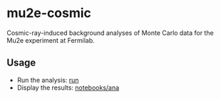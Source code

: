 # mu2e-cosmic

Cosmic-ray-induced background analyses of Monte Carlo data for the Mu2e experiment at Fermilab.

## Usage

- Run the analysis: [run](run/README.md)
- Display the results: [notebooks/ana](notebooks/ana/README.md)


<!-- >Note: Recently did some major restructuring, improved documentation is on the way.

This repository contains code intended for **analyses of sensitivity to cosmic-ray-induced backgrounds at the Mu2e experiment and the performance of the Cosmic Ray Veto (CRV) system** using both on-spill and off-spill datasets. The analysis framework allows users to explore the cut strategies for signal-like track selection and cosmic ray induced background rejection. 

The tools in this repository were originally developed by **Sam Grant** and extended by **Victor Dorojan** as part of ongoing efforts to study sensitivity to cosmic-ray-induced backgrounds and optimise CRV efficiency measurements. The analysis aims to support detector studies by providing **reproducible workflows for cosmic background characterisation**. -->


<!-- 
```
├── config
│   ├── ana
│   │   ├── alpha_CRY_offspill-LH_as.yaml
│   │   ├── alpha_CRY_onspill-LH_au.yaml
│   │   ├── alpha_CRY_onspill-LH_aw.yaml
│   │   ├── alpha_CRY_signal-LH_aq.yaml
│   │   └── test.yaml
│   └── common
│       └── cuts.yaml
├── docs
├── examples
│   ├── example_io.ipynb
│   ├── example_parquet.py
│   ├── input
│   │   └── ana_alpha_CRY_offspill-LH_as
│   │       ├── alpha_CRY_offspill-LH_as.log
│   │       ├── alpha_CRY_offspill-LH_as.yaml
│   │       ├── events.parquet
│   │       ├── hists.h5
│   │       ├── info.txt
│   │       ├── results.pkl
│   │       └── stats.csv
│   └── output
│       └── example_io
│           └── events.parquet
├── notebooks
│   ├── ana
│   │   ├── ana_template.ipynb
│   │   ├── ana_test.ipynb
│   │   └── attic
│   │       ├── offspill
│   │       │   ├── ana_as_alpha.ipynb
│   │       │   ├── ana_as_beta.ipynb
│   │       │   ├── ana_as_victor_report.ipynb
│   │       │   ├── ana-Copy1.ipynb
│   │       │   ├── ana_cut_scan.ipynb
│   │       │   ├── ana_single.ipynb
│   │       │   ├── attic
│   │       │   │   ├── ana_0.ipynb
│   │       │   │   ├── ana_1.ipynb
│   │       │   │   ├── ana.BK.06-11-25.ipynb
│   │       │   │   ├── ana.BK.ipynb
│   │       │   │   ├── ana-Copy1.ipynb
│   │       │   │   ├── ana_cut_eff.ipynb
│   │       │   │   ├── ana_cut_scan_OLD.ipynb
│   │       │   │   ├── ana_inactive_cuts.ipynb
│   │       │   │   ├── comp.ipynb
│   │       │   │   ├── debug.ipynb
│   │       │   │   ├── electron_cut_2.ipynb
│   │       │   │   ├── electron_cut.ipynb
│   │       │   │   ├── inspect_event.ipynb
│   │       │   │   ├── pileup_cut.ipynb
│   │       │   │   ├── reflected_cut.ipynb
│   │       │   │   ├── trkqual_cut-Copy1.ipynb
│   │       │   │   ├── trkqual_cut.ipynb
│   │       │   │   └── veto_cut.ipynb
│   │       │   ├── bar_chart.png
│   │       │   ├── count_coin.ipynb
│   │       │   ├── cuts
│   │       │   ├── image.png
│   │       │   ├── plotting.ipynb
│   │       │   ├── process_as.py
│   │       │   ├── README.md
│   │       │   ├── run_cut_scan.py
│   │       │   ├── scripts
│   │       │   └── test_read_pickle.ipynb
│   │       ├── onspill
│   │       │   ├── ana_06-30-25.ipynb
│   │       │   ├── ana_au.ipynb
│   │       │   └── ana_aw.ipynb
│   │       └── signal
│   │           ├── ana_06-30-25.ipynb
│   │           ├── ana_aq.ipynb
│   │           ├── ana_au_TODO.ipynb
│   │           ├── ana_aw_TODO.ipynb
│   │           ├── ana_cut_scan.ipynb
│   │           └── run_cut_scan.py
│   ├── comp
│   │   ├── count_tracks.ipynb
│   │   ├── tandip.ipynb
│   │   ├── test_lhrmax_indexing.ipynb
│   │   ├── track_cuts_1.ipynb
│   │   ├── track_cuts_2.ipynb
│   │   └── trkqual_and_t0.ipynb
│   └── models
│       ├── 1e-4efficiencyplot.ipynb
│       ├── ineff_uncertainty_wilson.png
│       ├── IneffUncvsWallTime.png
│       ├── ineff_vs_walltime.ipynb
│       ├── IneffvWalltime.ipynb
│       ├── walltime_offspill_as_alpha.ipynb
│       └── walltime_offspill_as_beta.ipynb
├── output
│   ├── images -> /exp/mu2e/data/users/sgrant/mu2e-cosmic/images
│   ├── logs -> /exp/mu2e/data/users/sgrant/mu2e-cosmic/logs
│   └── results -> /exp/mu2e/data/users/sgrant/mu2e-cosmic/results
├── README.md
├── run
│   ├── alpha_CRY_offspill-LH_as.log
│   ├── alpha_CRY_onspill-LH_au.log
│   ├── alpha_CRY_onspill-LH_aw.log
│   ├── alpha_CRY_signal-LH_aq.log
│   ├── run.py
│   ├── run.sh
│   └── run_test.py
├── setup.sh
├── src
│   ├── attic
│   │   ├── cut_scan_configs.py
│   │   └── write.py
│   ├── core
│   │   ├── analyse.py
│   │   ├── cut_manager.py
│   │   ├── __init__.py
│   │   ├── io_manager.py
│   │   ├── postprocess.py
│   │   ├── process.py
│   │   └── __pycache__
│   │       ├── analyse.cpython-312.pyc
│   │       ├── cut_manager.cpython-312.pyc
│   │       ├── io_manager.cpython-310.pyc
│   │       ├── io_manager.cpython-312.pyc
│   │       ├── postprocess.cpython-312.pyc
│   │       └── process.cpython-312.pyc
│   ├── __init__.py
│   ├── __pycache__
│   │   ├── analyse.cpython-312.pyc
│   │   └── cut_manager.cpython-312.pyc
│   └── utils
│       ├── draw.py
│       ├── efficiency.py
│       ├── __init__.py
│       ├── mu2e.mplstyle
│       ├── __pycache__
│       │   └── run_logger.cpython-312.pyc
│       └── run_logger.py
``` -->

<!-- ## Overview

mu2e-cosmic/
├── README.md
├── requirements.txt
├── src/
│   ├── __init__.py
│   ├── core/
│   └── utils/              
│       ├── __init__.py
│       ├── plotting.py
│       ├── data.py
│       └── helpers.py
├── run/
├── notebooks/
└── config/



This repository contains code intended for **analyses of sensitivity to cosmic-ray-induced backgrounds at the Mu2e experiment and the performance of the Cosmic Ray Veto (CRV) system** using both on-spill and off-spill datasets. The analysis framework allows users to explore the cut strategies for signal-like track selection and cosmic ray induced background rejection. 

The tools in this repository were originally developed by **Sam Grant** and extended by **Victor Dorojan** as part of ongoing efforts to study sensitivity to cosmic-ray-induced backgrounds and optimise CRV efficiency measurements. The analysis aims to support detector studies by providing **reproducible workflows for cosmic background characterisation**.

---

## Contents

1. `offspill/` – Off-spill cosmic ray data analysis in `ana.ipynb`, also includes `run_cut_scan.py` and `ana_cut_scan.ipynb` for studying cut configurations
1. `onspill/` – On-spill cosmic ray data analysis in `ana.ipynb`
1. `signal/` – On-spill beam data analysis in `ana.ipynb`
1. `common/` – Core analysis utilities (`analyse.py`, `cut_manager.py`, `postprocess.py`)
1. `comp/` – Comparison between different datasets or configurations, particularly in comparing the impact of track cuts between signal and cosmic datasets
1. `models/` – Statisical modelling of measured CRV efficiency against wall time 

---

### Core components

- **`common/analyse.py`**  
    Defines `Analyse`, which houses the core analysis workflow, and `Utils`, which contains helper methods Processes particle tracking data and applies selection cuts to identify electron tracks using both truth-level and reconstructed information. It sets up logging, selection utilities, and prepares the data for further analysis or plotting.

- **`common/cut_manager.py`**  
  Defines the `CutManager` class used to manage, apply, and analyse cuts. It allows cuts to be added, toggled on/off, combined, and used to produce detailed statistics on event selection.

- **`common/postprocess.py`**  
  Defines a `PostProcess` class that consolidates filtered data, histograms, and cut statistics from multiple analysis result files. It merges awkward arrays, combines histograms, and aggregates cut statistics using `CutManager`.

---

## Users can

- Toggle cut parameters to suit their own analysis goals  
- Reproduce and extend results from existing studies (`offspill/` and `onspill/`)  
- Analyse background rates across datasets (`signal/`)  
- Compare the impact of track cuts between datasets (`comp/`)
- Model efficiency over time (`/models`)
  
---

This toolkit is designed to be **modular** and **user-friendly** for collaborators working on Mu2e cosmic-ray-induced backgrounds. -->
